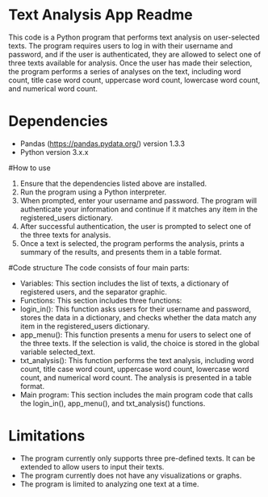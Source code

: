 # Text Analysis App Readme
This code is a Python program that performs text analysis on user-selected texts. The program requires users to log in with their username and password, and if the user is authenticated, they are allowed to select one of three texts available for analysis. Once the user has made their selection, the program performs a series of analyses on the text, including word count, title case word count, uppercase word count, lowercase word count, and numerical word count.

# Dependencies
- Pandas (https://pandas.pydata.org/) version 1.3.3
- Python version 3.x.x

#How to use
1) Ensure that the dependencies listed above are installed.
2) Run the program using a Python interpreter.
3) When prompted, enter your username and password. The program will authenticate your information and continue if it matches any item in the registered_users dictionary.
4) After successful authentication, the user is prompted to select one of the three texts for analysis.
5) Once a text is selected, the program performs the analysis, prints a summary of the results, and presents them in a table format.

#Code structure
The code consists of four main parts:

- Variables: This section includes the list of texts, a dictionary of registered users, and the separator graphic.
- Functions: This section includes three functions:
- login_in(): This function asks users for their username and password, stores the data in a dictionary, and checks whether the data match any item in the registered_users dictionary.
- app_menu(): This function presents a menu for users to select one of the three texts. If the selection is valid, the choice is stored in the global variable selected_text.
- txt_analysis(): This function performs the text analysis, including word count, title case word count, uppercase word count, lowercase word count, and numerical word count. The analysis is presented in a table format.
- Main program: This section includes the main program code that calls the login_in(), app_menu(), and txt_analysis() functions.

# Limitations
- The program currently only supports three pre-defined texts. It can be extended to allow users to input their texts.
- The program currently does not have any visualizations or graphs.
- The program is limited to analyzing one text at a time.
